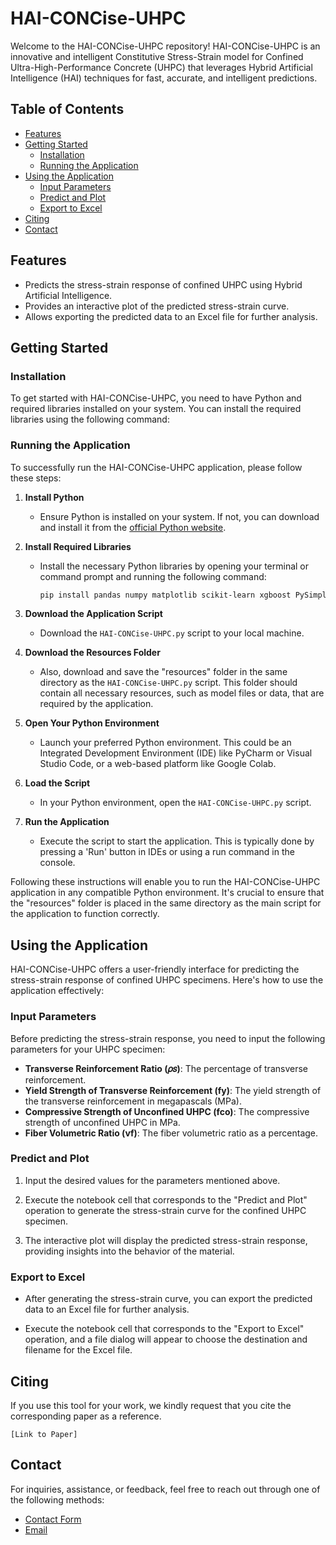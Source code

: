 # HAI-CONCise-UHPC

Welcome to the HAI-CONCise-UHPC repository! HAI-CONCise-UHPC is an innovative and intelligent Constitutive Stress-Strain model for Confined Ultra-High-Performance Concrete (UHPC) that leverages Hybrid Artificial Intelligence (HAI) techniques for fast, accurate, and intelligent predictions.

## Table of Contents
- [Features](#features)
- [Getting Started](#getting-started)
  - [Installation](#installation)
  - [Running the Application](#running-the-application)
- [Using the Application](#using-the-application)
  - [Input Parameters](#input-parameters)
  - [Predict and Plot](#predict-and-plot)
  - [Export to Excel](#export-to-excel)
- [Citing](#citing)
- [Contact](#contact)

## Features

- Predicts the stress-strain response of confined UHPC using Hybrid Artificial Intelligence.
- Provides an interactive plot of the predicted stress-strain curve.
- Allows exporting the predicted data to an Excel file for further analysis.

## Getting Started

### Installation

To get started with HAI-CONCise-UHPC, you need to have Python and required libraries installed on your system. You can install the required libraries using the following command:


### Running the Application

To successfully run the HAI-CONCise-UHPC application, please follow these steps:

1. **Install Python**
   - Ensure Python is installed on your system. If not, you can download and install it from the [official Python website](https://www.python.org/).

2. **Install Required Libraries**
   - Install the necessary Python libraries by opening your terminal or command prompt and running the following command:
     ```bash
     pip install pandas numpy matplotlib scikit-learn xgboost PySimpleGUI Pillow
     ```

3. **Download the Application Script**
   - Download the `HAI-CONCise-UHPC.py` script to your local machine.

4. **Download the Resources Folder**
   - Also, download and save the "resources" folder in the same directory as the `HAI-CONCise-UHPC.py` script. This folder should contain all necessary resources, such as model files or data, that are required by the application.

5. **Open Your Python Environment**
   - Launch your preferred Python environment. This could be an Integrated Development Environment (IDE) like PyCharm or Visual Studio Code, or a web-based platform like Google Colab.

6. **Load the Script**
   - In your Python environment, open the `HAI-CONCise-UHPC.py` script.

7. **Run the Application**
   - Execute the script to start the application. This is typically done by pressing a 'Run' button in IDEs or using a run command in the console.

Following these instructions will enable you to run the HAI-CONCise-UHPC application in any compatible Python environment. It's crucial to ensure that the "resources" folder is placed in the same directory as the main script for the application to function correctly.


## Using the Application

HAI-CONCise-UHPC offers a user-friendly interface for predicting the stress-strain response of confined UHPC specimens. Here's how to use the application effectively:

### Input Parameters

Before predicting the stress-strain response, you need to input the following parameters for your UHPC specimen:

- **Transverse Reinforcement Ratio (𝜌𝑠)**: The percentage of transverse reinforcement.
- **Yield Strength of Transverse Reinforcement (fy)**: The yield strength of the transverse reinforcement in megapascals (MPa).
- **Compressive Strength of Unconfined UHPC (fco)**: The compressive strength of unconfined UHPC in MPa.
- **Fiber Volumetric Ratio (vf)**: The fiber volumetric ratio as a percentage.

### Predict and Plot

1. Input the desired values for the parameters mentioned above.

2. Execute the notebook cell that corresponds to the "Predict and Plot" operation to generate the stress-strain curve for the confined UHPC specimen.

3. The interactive plot will display the predicted stress-strain response, providing insights into the behavior of the material.

### Export to Excel

- After generating the stress-strain curve, you can export the predicted data to an Excel file for further analysis.

- Execute the notebook cell that corresponds to the "Export to Excel" operation, and a file dialog will appear to choose the destination and filename for the Excel file.

## Citing

If you use this tool for your work, we kindly request that you cite the corresponding paper as a reference.

`[Link to Paper]`

## Contact

For inquiries, assistance, or feedback, feel free to reach out through one of the following methods:
- [Contact Form](https://www.tadessewakjira.com/Contact)
- [Email](mailto:contact@tadessewakjira.com)
